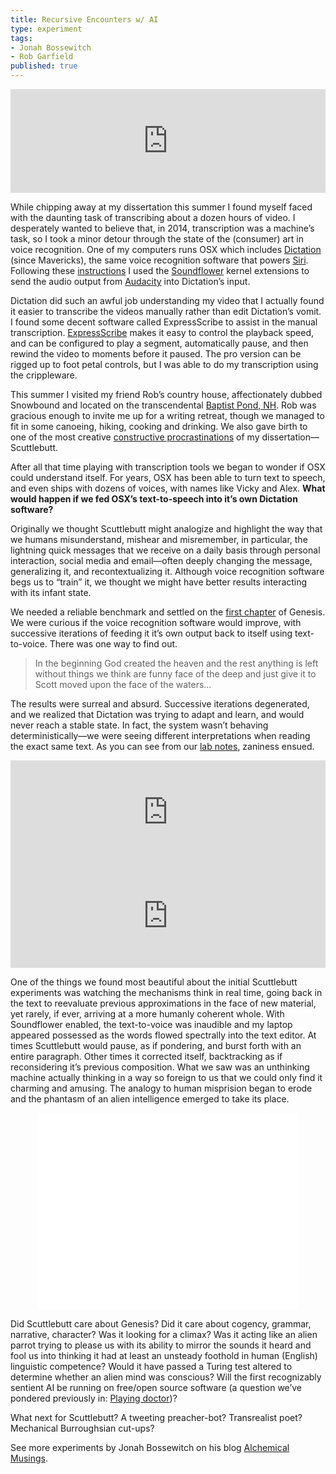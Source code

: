 ```yaml
---
title: Recursive Encounters w/ AI
type: experiment
tags:
- Jonah Bossewitch
- Rob Garfield
published: true
---
```


<div style="margin-top: 1em;">
<iframe width="100%" height="166" scrolling="no" frameborder="no" src="https://w.soundcloud.com/player/?url=https%3A//api.soundcloud.com/tracks/179079340&amp;color=ff5500&amp;auto_play=false&amp;hide_related=false&amp;show_comments=true&amp;show_user=true&amp;show_reposts=false"></iframe>
</div>

While chipping away at my dissertation this summer I found myself faced with the daunting task of transcribing about a dozen hours of video. I desperately wanted to believe that, in 2014, transcription was a machine’s task, so I took a minor detour through the state of the (consumer) art in voice recognition.  One of my computers runs OSX which includes [Dictation](http://mac.appstorm.net/reviews/os-x-reviews/everything-you-need-to-know-about-dictation-in-os-x-mavericks/) (since Mavericks), the same voice recognition software that powers [Siri](http://mac.appstorm.net/reviews/os-x-reviews/everything-you-need-to-know-about-dictation-in-os-x-mavericks/). Following these [instructions](http://www.leveluplunch.com/blog/2013/12/30/convert-recorded-audio-text-using-osx-dictation-audacity-soundflower/) I used the [Soundflower](http://rogueamoeba.com/freebies/soundflower/) kernel extensions to send the audio output from [Audacity](http://audacity.sourceforge.net/) into Dictation’s input.

Dictation did such an awful job understanding my video that I actually found it easier to transcribe the videos manually rather than edit Dictation’s vomit. I found some decent software called ExpressScribe to assist in the manual transcription. [ExpressScribe](http://www.nch.com.au/scribe/) makes it easy to control the playback speed, and can be configured to play a segment, automatically pause, and then rewind the video to moments before it paused.  The pro version can be rigged up to foot petal controls, but I was able to do my transcription using the crippleware.

This summer I visited my friend Rob’s country house, affectionately dubbed Snowbound and located on the transcendental [Baptist Pond, NH](https://www.google.com/maps/place/Baptist+Pond,+Springfield,+NH+03284/@43.4513591,-72.0810211,590m/data=!3m1!1e3!4m2!3m1!1s0x89e1fa4350bf1385:0x5ea3e0c04bb6ef74). Rob was gracious enough to invite me up for a writing retreat, though we managed to fit in some canoeing, hiking, cooking and drinking. We also gave birth to one of the most creative [constructive procrastinations](http://www.ebaumsworld.com/video/watch/24101/) of my dissertation—Scuttlebutt.

After all that time playing with transcription tools we began to wonder if OSX could understand itself.  For years, OSX has been able to turn text to speech, and even ships with dozens of voices, with names like Vicky and Alex. **What would happen if we fed OSX’s text-to-speech into it’s own Dictation software?**

Originally we thought Scuttlebutt might analogize and highlight the way that we humans misunderstand, mishear and misremember, in particular, the lightning quick messages that we receive on a daily basis through personal interaction, social media and email—often deeply changing the message, generalizing it, and recontextualizing it.  Although voice recognition software begs us to “train” it, we thought we might have better results interacting with its infant state.

We needed a reliable benchmark and settled on the [first chapter](https://www.biblegateway.com/passage/?search=Genesis+1&version=KJV) of Genesis. We were curious if the voice recognition software would improve, with successive iterations of feeding it it’s own output back to itself using text-to-voice. There was one way to find out.

>In the beginning God created the heaven and the rest anything is left without things we think are funny face of the deep and just give it to Scott moved upon the face of the waters…

The results were surreal and absurd. Successive iterations degenerated, and we realized that Dictation was trying to adapt and learn, and would never reach a stable state. In fact, the system wasn’t behaving deterministically—we were seeing different interpretations when reading the exact same text. As you can see from our [lab notes](https://www.dropbox.com/sh/jv9h00ryablpkqu/AACefLTmce-nfJQvR9vKZq8ea?dl=0), zaniness ensued.

<iframe width="100%" height="166" scrolling="no" frameborder="no" src="https://w.soundcloud.com/player/?url=https%3A//api.soundcloud.com/tracks/179079380&amp;color=ff5500&amp;auto_play=false&amp;hide_related=false&amp;show_comments=true&amp;show_user=true&amp;show_reposts=false"></iframe>

<iframe width="100%" height="166" scrolling="no" frameborder="no" src="https://w.soundcloud.com/player/?url=https%3A//api.soundcloud.com/tracks/179079310&amp;color=ff5500&amp;auto_play=false&amp;hide_related=false&amp;show_comments=true&amp;show_user=true&amp;show_reposts=false"></iframe>

One of the things we found most beautiful about the initial Scuttlebutt experiments was watching the mechanisms think in real time, going back in the text to reevaluate previous approximations in the face of new material, yet rarely, if ever, arriving at a more humanly coherent whole.  With Soundflower enabled, the text-to-voice was inaudible and my laptop appeared possessed as the words flowed spectrally into the text editor. At times Scuttlebutt would pause, as if pondering, and burst forth with an entire paragraph. Other times it corrected itself, backtracking as if reconsidering it’s previous composition. What we saw was an unthinking machine actually thinking in a way so foreign to us that we could only find it charming and amusing.  The analogy to human misprision began to erode and the phantasm of an alien intelligence emerged to take its place.

<center><iframe width="420" height="315" src="//www.youtube.com/embed/5JPfp9gXxKw?rel=0" frameborder="0" allowfullscreen></iframe></center>

Did Scuttlebutt care about Genesis?  Did it care about cogency, grammar, narrative, character?  Was it looking for a climax?  Was it acting like an alien parrot trying to please us with its ability to mirror the sounds it heard and fool us into thinking it had at least an unsteady foothold in human (English) linguistic competence?  Would it have passed a Turing test altered to determine whether an alien mind was conscious?  Will the first recognizably sentient AI be running on free/open source software (a question we’ve pondered previously in: [Playing doctor](http://alchemicalmusings.org/2010/11/27/playing-doctor/))?

What next for Scuttlebutt? A tweeting preacher-bot?  Transrealist poet?  Mechanical Burroughsian cut-ups?

See more experiments by Jonah Bossewitch on his blog [Alchemical Musings](http://alchemicalmusings.org).
